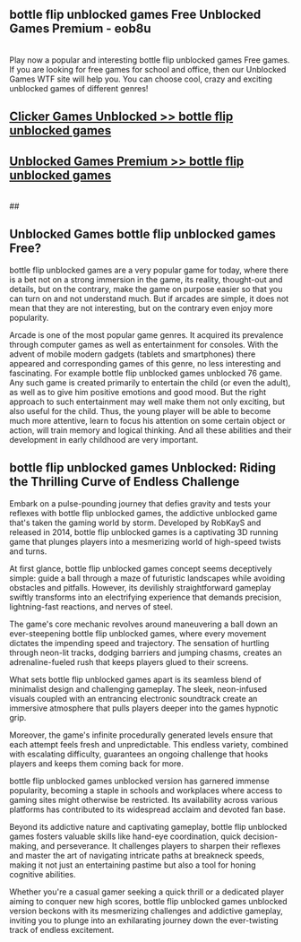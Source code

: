 ## bottle flip unblocked games Free Unblocked Games Premium - eob8u <br>
<br>
Play now a popular and interesting bottle flip unblocked games Free games. If you are looking for free games for school and office, then our Unblocked Games WTF site will help you. You can choose cool, crazy and exciting unblocked games of different genres!


##  [Clicker Games Unblocked >> bottle flip unblocked games](http://freeplayer.one?title=bottle_flip_unblocked_games&ref=05)

##  [Unblocked Games Premium >> bottle flip unblocked games](http://freeplayer.one?title=bottle_flip_unblocked_games&ref=05)
  <br>
  ##



## Unblocked Games bottle flip unblocked games Free?

bottle flip unblocked games are a very popular game for today, where there is a bet not on a strong immersion in the game, its reality, thought-out and details, but on the contrary, make the game on purpose easier so that you can turn on and not understand much. But if arcades are simple, it does not mean that they are not interesting, but on the contrary even enjoy more popularity.

Arcade is one of the most popular game genres. It acquired its prevalence through computer games as well as entertainment for consoles. With the advent of mobile modern gadgets (tablets and smartphones) there appeared and corresponding games of this genre, no less interesting and fascinating. For example bottle flip unblocked games unblocked 76 game. Any such game is created primarily to entertain the child (or even the adult), as well as to give him positive emotions and good mood. But the right approach to such entertainment may well make them not only exciting, but also useful for the child. Thus, the young player will be able to become much more attentive, learn to focus his attention on some certain object or action, will train memory and logical thinking. And all these abilities and their development in early childhood are very important.

##  bottle flip unblocked games Unblocked: Riding the Thrilling Curve of Endless Challenge

Embark on a pulse-pounding journey that defies gravity and tests your reflexes with bottle flip unblocked games, the addictive unblocked game that's taken the gaming world by storm. Developed by RobKayS and released in 2014, bottle flip unblocked games is a captivating 3D running game that plunges players into a mesmerizing world of high-speed twists and turns.

At first glance, bottle flip unblocked games concept seems deceptively simple: guide a ball through a maze of futuristic landscapes while avoiding obstacles and pitfalls. However, its devilishly straightforward gameplay swiftly transforms into an electrifying experience that demands precision, lightning-fast reactions, and nerves of steel.

The game's core mechanic revolves around maneuvering a ball down an ever-steepening bottle flip unblocked games, where every movement dictates the impending speed and trajectory. The sensation of hurtling through neon-lit tracks, dodging barriers and jumping chasms, creates an adrenaline-fueled rush that keeps players glued to their screens.

What sets bottle flip unblocked games apart is its seamless blend of minimalist design and challenging gameplay. The sleek, neon-infused visuals coupled with an entrancing electronic soundtrack create an immersive atmosphere that pulls players deeper into the games hypnotic grip.

Moreover, the game's infinite procedurally generated levels ensure that each attempt feels fresh and unpredictable. This endless variety, combined with escalating difficulty, guarantees an ongoing challenge that hooks players and keeps them coming back for more.

bottle flip unblocked games unblocked version has garnered immense popularity, becoming a staple in schools and workplaces where access to gaming sites might otherwise be restricted. Its availability across various platforms has contributed to its widespread acclaim and devoted fan base.

Beyond its addictive nature and captivating gameplay, bottle flip unblocked games fosters valuable skills like hand-eye coordination, quick decision-making, and perseverance. It challenges players to sharpen their reflexes and master the art of navigating intricate paths at breakneck speeds, making it not just an entertaining pastime but also a tool for honing cognitive abilities.

Whether you're a casual gamer seeking a quick thrill or a dedicated player aiming to conquer new high scores, bottle flip unblocked games unblocked version beckons with its mesmerizing challenges and addictive gameplay, inviting you to plunge into an exhilarating journey down the ever-twisting track of endless excitement.
